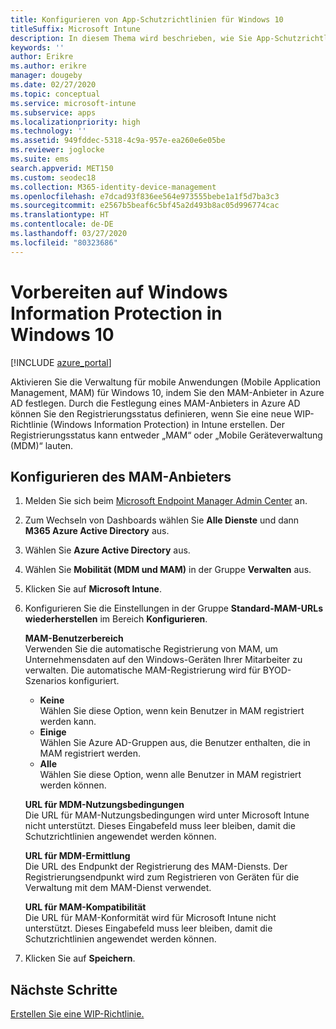 ```yaml
---
title: Konfigurieren von App-Schutzrichtlinien für Windows 10
titleSuffix: Microsoft Intune
description: In diesem Thema wird beschrieben, wie Sie App-Schutzrichtlinien (App Protection Policies, APP) für Windows 10-Geräte konfigurieren können.
keywords: ''
author: Erikre
ms.author: erikre
manager: dougeby
ms.date: 02/27/2020
ms.topic: conceptual
ms.service: microsoft-intune
ms.subservice: apps
ms.localizationpriority: high
ms.technology: ''
ms.assetid: 949fddec-5318-4c9a-957e-ea260e6e05be
ms.reviewer: joglocke
ms.suite: ems
search.appverid: MET150
ms.custom: seodec18
ms.collection: M365-identity-device-management
ms.openlocfilehash: e7dcad93f836ee564e973555bebe1a1f5d7ba3c3
ms.sourcegitcommit: e2567b5beaf6c5bf45a2d493b8ac05d996774cac
ms.translationtype: HT
ms.contentlocale: de-DE
ms.lasthandoff: 03/27/2020
ms.locfileid: "80323686"
---
```

# <a name="get-ready-for-windows-information-protection-in-windows-10"></a>Vorbereiten auf Windows Information Protection in Windows 10 

[!INCLUDE [azure_portal](../includes/azure_portal.md)]

Aktivieren Sie die Verwaltung für mobile Anwendungen (Mobile Application Management, MAM) für Windows 10, indem Sie den MAM-Anbieter in Azure AD festlegen. Durch die Festlegung eines MAM-Anbieters in Azure AD können Sie den Registrierungsstatus definieren, wenn Sie eine neue WIP-Richtlinie (Windows Information Protection) in Intune erstellen. Der Registrierungsstatus kann entweder „MAM“ oder „Mobile Geräteverwaltung (MDM)“ lauten.

## <a name="to-configure-the-mam-provider"></a>Konfigurieren des MAM-Anbieters

1. Melden Sie sich beim [Microsoft Endpoint Manager Admin Center](https://go.microsoft.com/fwlink/?linkid=2109431) an.
2. Zum Wechseln von Dashboards wählen Sie **Alle Dienste** und dann **M365 Azure Active Directory** aus.
3. Wählen Sie **Azure Active Directory** aus.
4. Wählen Sie **Mobilität (MDM und MAM)** in der Gruppe **Verwalten** aus.
5. Klicken Sie auf **Microsoft Intune**.
6. Konfigurieren Sie die Einstellungen in der Gruppe **Standard-MAM-URLs wiederherstellen** im Bereich **Konfigurieren**.

   **MAM-Benutzerbereich**  
   Verwenden Sie die automatische Registrierung von MAM, um Unternehmensdaten auf den Windows-Geräten Ihrer Mitarbeiter zu verwalten. Die automatische MAM-Registrierung wird für BYOD-Szenarios konfiguriert.<ul><li>**Keine**<br>Wählen Sie diese Option, wenn kein Benutzer in MAM registriert werden kann.</li><li>**Einige**<br>Wählen Sie Azure AD-Gruppen aus, die Benutzer enthalten, die in MAM registriert werden.</li><li>**Alle**<br>Wählen Sie diese Option, wenn alle Benutzer in MAM registriert werden können.</li></ul>

   **URL für MDM-Nutzungsbedingungen**  
   Die URL für MAM-Nutzungsbedingungen wird unter Microsoft Intune nicht unterstützt. Dieses Eingabefeld muss leer bleiben, damit die Schutzrichtlinien angewendet werden können.

   **URL für MDM-Ermittlung**  
   Die URL des Endpunkt der Registrierung des MAM-Diensts. Der Registrierungsendpunkt wird zum Registrieren von Geräten für die Verwaltung mit dem MAM-Dienst verwendet.

   **URL für MAM-Kompatibilität**  
   Die URL für MAM-Konformität wird für Microsoft Intune nicht unterstützt. Dieses Eingabefeld muss leer bleiben, damit die Schutzrichtlinien angewendet werden können. 

7. Klicken Sie auf **Speichern**.

## <a name="next-steps"></a>Nächste Schritte

[Erstellen Sie eine WIP-Richtlinie.](windows-information-protection-policy-create.md)
